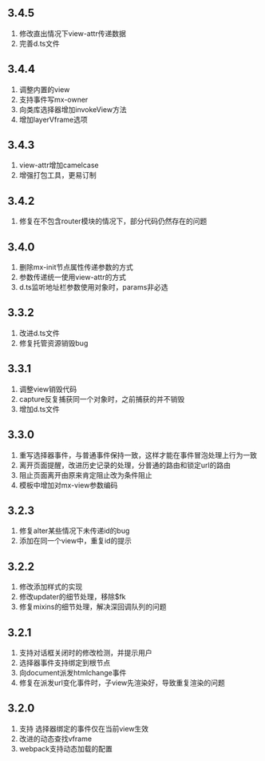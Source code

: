## 3.4.5
1. 修改直出情况下view-attr传递数据
2. 完善d.ts文件

## 3.4.4
1. 调整内置的view
2. 支持事件写mx-owner
3. 向类库选择器增加invokeView方法
4. 增加layerVframe选项

## 3.4.3
1. view-attr增加camelcase
2. 增强打包工具，更易订制

## 3.4.2
1. 修复在不包含router模块的情况下，部分代码仍然存在的问题

## 3.4.0
1. 删除mx-init节点属性传递参数的方式
2. 参数传递统一使用view-attr的方式
3. d.ts监听地址栏参数使用对象时，params非必选

## 3.3.2
1. 改进d.ts文件
2. 修复托管资源销毁bug

## 3.3.1
1. 调整view销毁代码
2. capture反复捕获同一个对象时，之前捕获的并不销毁
3. 增加d.ts文件

## 3.3.0
1. 重写选择器事件，与普通事件保持一致，这样才能在事件冒泡处理上行为一致
2. 离开页面提醒，改进历史记录的处理，分普通的路由和锁定url的路由
3. 阻止页面离开由原来肯定阻止改为条件阻止
4. 模板中增加对mx-view参数编码

## 3.2.3
1. 修复alter某些情况下未传递id的bug
2. 添加在同一个view中，重复id的提示

## 3.2.2
1. 修改添加样式的实现
2. 修改updater的细节处理，移除$fk
3. 修复mixins的细节处理，解决深回调队列的问题


## 3.2.1
1. 支持对话框关闭时的修改检测，并提示用户
2. 选择器事件支持绑定到根节点
3. 向document派发htmlchange事件
4. 修复在派发url变化事件时，子view先渲染好，导致重复渲染的问题

## 3.2.0
1. 支持 选择器绑定的事件仅在当前view生效
2. 改进的动态查找vframe
3. webpack支持动态加载的配置
